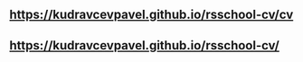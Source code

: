 ## https://kudravcevpavel.github.io/rsschool-cv/cv

## https://kudravcevpavel.github.io/rsschool-cv/